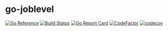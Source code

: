 # go-joblevel

[![Go Reference](https://pkg.go.dev/badge/github.com/jerheff/go-joblevel.svg)](https://pkg.go.dev/github.com/jerheff/go-joblevel)
[![Build Status](https://travis-ci.com/jerheff/go-joblevel.svg?branch=main)](https://travis-ci.com/jerheff/go-joblevel)
[![Go Report Card](https://goreportcard.com/badge/github.com/jerheff/go-joblevel)](https://goreportcard.com/report/github.com/jerheff/go-joblevel)
[![CodeFactor](https://www.codefactor.io/repository/github/jerheff/go-joblevel/badge)](https://www.codefactor.io/repository/github/jerheff/go-joblevel)
[![codecov](https://codecov.io/gh/jerheff/go-joblevel/branch/main/graph/badge.svg?token=ZOG0LJ6CGS)](https://codecov.io/gh/jerheff/go-joblevel)
